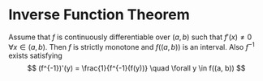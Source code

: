 # Inverse Function Theorem

Assume that $f$ is continuously differentiable over $(a, b)$ such that $f'(x) \neq 0 \quad \forall x \in (a, b)$. Then $f$ is strictly monotone and $f((a, b))$ is an interval.
Also $f^{-1}$ exists satisfying $$
(f^{-1})'(y) = \frac{1}{f^{-1}(f(y))} \quad \forall y \in f((a, b))
$$
